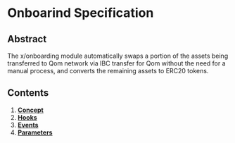 <!--
order: 0
title: Onboarding Overview
parent:
  title: "Onboarding
-->

# Onboarind Specification

## Abstract

The x/onboarding module automatically swaps a portion of the assets being transferred to Qom network via IBC transfer for Qom without the need for a manual process, and converts the remaining assets to ERC20 tokens.

## Contents

1. **[Concept](./01_concept.md)**
2. **[Hooks](./02_hooks.md)**
3. **[Events](./03_events.md)**
4. **[Parameters](./04_params.md)**
